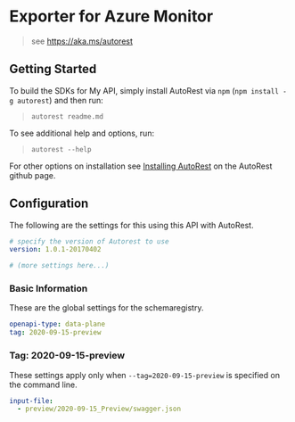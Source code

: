 # Exporter for Azure Monitor
> see https://aka.ms/autorest

## Getting Started

To build the SDKs for My API, simply install AutoRest via `npm` (`npm install -g autorest`) and then run:

> `autorest readme.md`

To see additional help and options, run:

> `autorest --help`

For other options on installation see [Installing AutoRest](https://aka.ms/autorest/install) on the AutoRest github page.

## Configuration

The following are the settings for this using this API with AutoRest.

``` yaml
# specify the version of Autorest to use
version: 1.0.1-20170402

# (more settings here...)
```

### Basic Information

These are the global settings for the schemaregistry.

```yaml
openapi-type: data-plane
tag: 2020-09-15-preview
```

### Tag: 2020-09-15-preview

These settings apply only when `--tag=2020-09-15-preview` is specified on the command line.

```yaml $(tag) == '2020-09-15-preview'
input-file:
  - preview/2020-09-15_Preview/swagger.json
```

